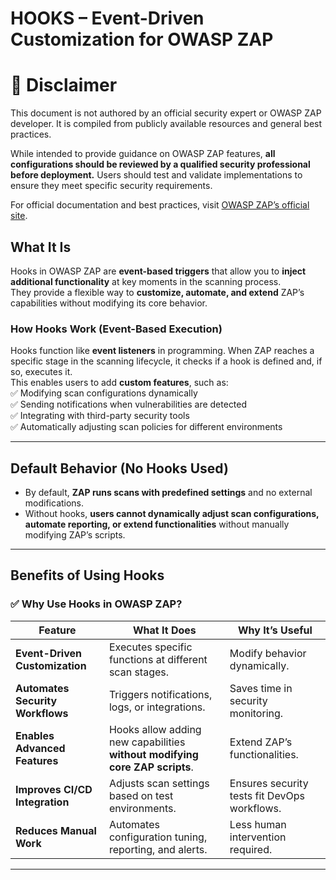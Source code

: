 # HOOKS – Event-Driven Customization for OWASP ZAP  

# 📌 Disclaimer  

This document is not authored by an official security expert or OWASP ZAP developer. It is compiled from publicly available resources and general best practices.  

While intended to provide guidance on OWASP ZAP features, **all configurations should be reviewed by a qualified security professional before deployment.** Users should test and validate implementations to ensure they meet specific security requirements.  

For official documentation and best practices, visit [OWASP ZAP’s official site](https://www.zaproxy.org/).  

## What It Is  
Hooks in OWASP ZAP are **event-based triggers** that allow you to **inject additional functionality** at key moments in the scanning process.  
They provide a flexible way to **customize, automate, and extend** ZAP’s capabilities without modifying its core behavior.  

### **How Hooks Work (Event-Based Execution)**
Hooks function like **event listeners** in programming. When ZAP reaches a specific stage in the scanning lifecycle, it checks if a hook is defined and, if so, executes it.  
This enables users to add **custom features**, such as:  
✅ Modifying scan configurations dynamically  
✅ Sending notifications when vulnerabilities are detected  
✅ Integrating with third-party security tools  
✅ Automatically adjusting scan policies for different environments  

---

## **Default Behavior (No Hooks Used)**
- By default, **ZAP runs scans with predefined settings** and no external modifications.  
- Without hooks, **users cannot dynamically adjust scan configurations, automate reporting, or extend functionalities** without manually modifying ZAP’s scripts.  

---

## **Benefits of Using Hooks**  
### ✅ **Why Use Hooks in OWASP ZAP?**  
| **Feature** | **What It Does** | **Why It’s Useful** |
|------------|-----------------|--------------------|
| **Event-Driven Customization** | Executes specific functions at different scan stages. | Modify behavior dynamically. |
| **Automates Security Workflows** | Triggers notifications, logs, or integrations. | Saves time in security monitoring. |
| **Enables Advanced Features** | Hooks allow adding new capabilities **without modifying core ZAP scripts**. | Extend ZAP’s functionalities. |
| **Improves CI/CD Integration** | Adjusts scan settings based on test environments. | Ensures security tests fit DevOps workflows. |
| **Reduces Manual Work** | Automates configuration tuning, reporting, and alerts. | Less human intervention required. |

---